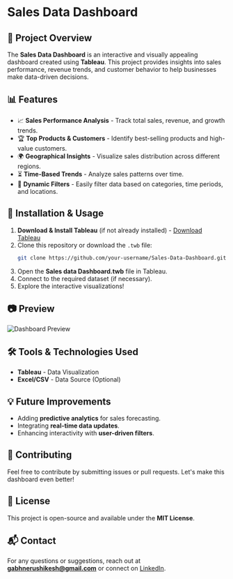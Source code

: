 # Sales Data Dashboard

## 📌 Project Overview
The **Sales Data Dashboard** is an interactive and visually appealing dashboard created using **Tableau**. This project provides insights into sales performance, revenue trends, and customer behavior to help businesses make data-driven decisions.

## 📊 Features
- 📈 **Sales Performance Analysis** - Track total sales, revenue, and growth trends.
- 🏆 **Top Products & Customers** - Identify best-selling products and high-value customers.
- 🌍 **Geographical Insights** - Visualize sales distribution across different regions.
- ⏳ **Time-Based Trends** - Analyze sales patterns over time.
- 📎 **Dynamic Filters** - Easily filter data based on categories, time periods, and locations.

## 🚀 Installation & Usage
1. **Download & Install Tableau** (if not already installed) - [Download Tableau](https://www.tableau.com/products/desktop)
2. Clone this repository or download the `.twb` file:
   ```sh
   git clone https://github.com/your-username/Sales-Data-Dashboard.git
   ```
3. Open the **Sales data Dashboard.twb** file in Tableau.
4. Connect to the required dataset (if necessary).
5. Explore the interactive visualizations!

## 📷 Preview
![Dashboard Preview](https://your-image-link.com)

## 🛠️ Tools & Technologies Used
- **Tableau** - Data Visualization
- **Excel/CSV** - Data Source (Optional)

## 💡 Future Improvements
- Adding **predictive analytics** for sales forecasting.
- Integrating **real-time data updates**.
- Enhancing interactivity with **user-driven filters**.

## 🤝 Contributing
Feel free to contribute by submitting issues or pull requests. Let's make this dashboard even better!

## 📜 License
This project is open-source and available under the **MIT License**.

## 📬 Contact
For any questions or suggestions, reach out at **gabhnerushikesh@gmail.com** or connect on [LinkedIn](www.linkedin.com/in/rushikesh-gabane-b14258274).

